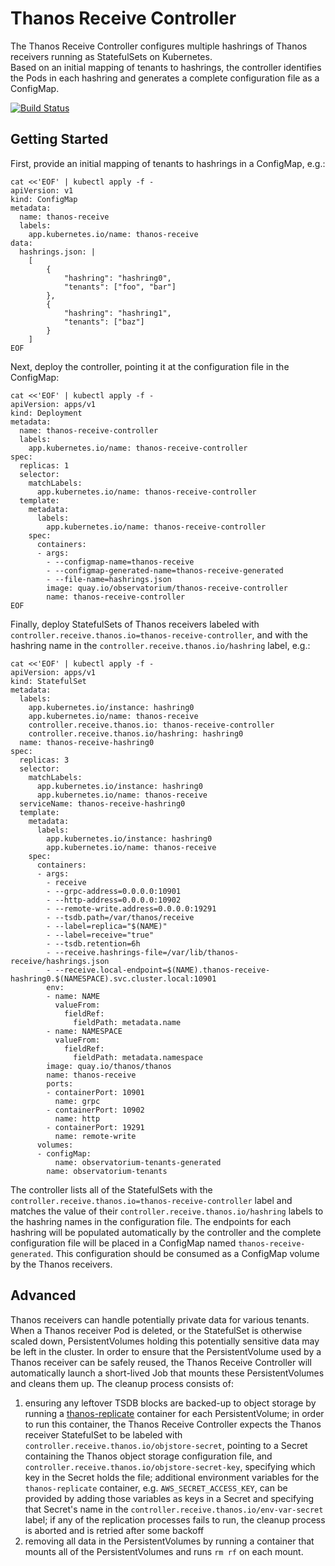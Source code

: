 # Thanos Receive Controller

The Thanos Receive Controller configures multiple hashrings of Thanos receivers running as StatefulSets on Kubernetes.  
Based on an initial mapping of tenants to hashrings, the controller identifies the Pods in each hashring and generates a complete configuration file as a ConfigMap.

[![Build Status](https://cloud.drone.io/api/badges/observatorium/thanos-receive-controller/status.svg)](https://cloud.drone.io/observatorium/thanos-receive-controller)

## Getting Started

First, provide an initial mapping of tenants to hashrings in a ConfigMap, e.g.:

```shell
cat <<'EOF' | kubectl apply -f -
apiVersion: v1
kind: ConfigMap
metadata:
  name: thanos-receive
  labels:
    app.kubernetes.io/name: thanos-receive
data:
  hashrings.json: |
    [
        {
            "hashring": "hashring0",
            "tenants": ["foo", "bar"]
        },
        {
            "hashring": "hashring1",
            "tenants": ["baz"]
        }
    ]
EOF
```

Next, deploy the controller, pointing it at the configuration file in the ConfigMap:

```shell
cat <<'EOF' | kubectl apply -f -
apiVersion: apps/v1
kind: Deployment
metadata:
  name: thanos-receive-controller
  labels:
    app.kubernetes.io/name: thanos-receive-controller
spec:
  replicas: 1
  selector:
    matchLabels:
      app.kubernetes.io/name: thanos-receive-controller
  template:
    metadata:
      labels:
        app.kubernetes.io/name: thanos-receive-controller
    spec:
      containers:
      - args:
        - --configmap-name=thanos-receive
        - --configmap-generated-name=thanos-receive-generated
        - --file-name=hashrings.json
        image: quay.io/observatorium/thanos-receive-controller
        name: thanos-receive-controller
EOF
```

Finally, deploy StatefulSets of Thanos receivers labeled with `controller.receive.thanos.io=thanos-receive-controller`, and with the hashring name in the `controller.receive.thanos.io/hashring` label, e.g.:

```shell
cat <<'EOF' | kubectl apply -f -
apiVersion: apps/v1
kind: StatefulSet
metadata:
  labels:
    app.kubernetes.io/instance: hashring0
    app.kubernetes.io/name: thanos-receive
    controller.receive.thanos.io: thanos-receive-controller
    controller.receive.thanos.io/hashring: hashring0
  name: thanos-receive-hashring0
spec:
  replicas: 3
  selector:
    matchLabels:
      app.kubernetes.io/instance: hashring0
      app.kubernetes.io/name: thanos-receive
  serviceName: thanos-receive-hashring0
  template:
    metadata:
      labels:
        app.kubernetes.io/instance: hashring0
        app.kubernetes.io/name: thanos-receive
    spec:
      containers:
      - args:
        - receive
        - --grpc-address=0.0.0.0:10901
        - --http-address=0.0.0.0:10902
        - --remote-write.address=0.0.0.0:19291
        - --tsdb.path=/var/thanos/receive
        - --label=replica="$(NAME)"
        - --label=receive="true"
        - --tsdb.retention=6h
        - --receive.hashrings-file=/var/lib/thanos-receive/hashrings.json
        - --receive.local-endpoint=$(NAME).thanos-receive-hashring0.$(NAMESPACE).svc.cluster.local:10901
        env:
        - name: NAME
          valueFrom:
            fieldRef:
              fieldPath: metadata.name
        - name: NAMESPACE
          valueFrom:
            fieldRef:
              fieldPath: metadata.namespace
        image: quay.io/thanos/thanos
        name: thanos-receive
        ports:
        - containerPort: 10901
          name: grpc
        - containerPort: 10902
          name: http
        - containerPort: 19291
          name: remote-write
      volumes:
      - configMap:
          name: observatorium-tenants-generated
        name: observatorium-tenants
```

The controller lists all of the StatefulSets with the `controller.receive.thanos.io=thanos-receive-controller` label and matches the value of their `controller.receive.thanos.io/hashring` labels to the hashring names in the configuration file.
The endpoints for each hashring will be populated automatically by the controller and the complete configuration file will be placed in a ConfigMap named `thanos-receive-generated`.
This configuration should be consumed as a ConfigMap volume by the Thanos receivers.

## Advanced

Thanos receivers can handle potentially private data for various tenants.
When a Thanos receiver Pod is deleted, or the StatefulSet is otherwise scaled down, PersistentVolumes holding this potentially sensitive data may be left in the cluster.
In order to ensure that the PersistentVolume used by a Thanos receiver can be safely reused, the Thanos Receive Controller will automatically launch a short-lived Job that mounts these PersistentVolumes and cleans them up.
The cleanup process consists of:
1. ensuring any leftover TSDB blocks are backed-up to object storage by running a [thanos-replicate](https://github.com/observatorium/thanos-replicate/) container for each PersistentVolume;
in order to run this container, the Thanos Receive Controller expects the Thanos receiver StatefulSet to be labeled with `controller.receive.thanos.io/objstore-secret`, pointing to a Secret containing the Thanos object storage configuration file, and `controller.receive.thanos.io/objstore-secret-key`, specifying which key in the Secret holds the file;
additional environment variables for the `thanos-replicate` container, e.g. `AWS_SECRET_ACCESS_KEY`, can be provided by adding those variables as keys in a Secret and specifying that Secret's name in the `controller.receive.thanos.io/env-var-secret` label;
if any of the replication processes fails to run, the cleanup process is aborted and is retried after some backoff
1. removing all data in the PersistentVolumes by running a container that mounts all of the PersistentVolumes and runs `rm rf` on each mount.

